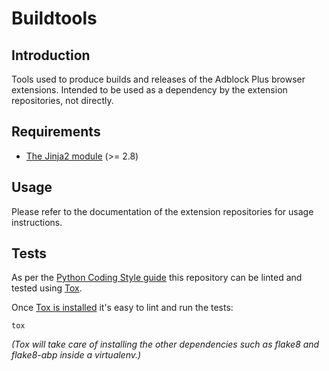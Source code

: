 # Buildtools

## Introduction

Tools used to produce builds and releases of the Adblock Plus browser
extensions. Intended to be used as a dependency by the extension repositories,
not directly.

## Requirements

- [The Jinja2 module](http://jinja.pocoo.org/docs) (>= 2.8)

## Usage

Please refer to the documentation of the extension repositories for usage
instructions.


## Tests

As per the [Python Coding Style guide](https://adblockplus.org/en/coding-style#python)
this repository can be linted and tested using [Tox](https://pypi.python.org/pypi/tox).

Once [Tox is installed](https://tox.readthedocs.io/en/latest/install.html) it's
easy to lint and run the tests:

    tox

_(Tox will take care of installing the other dependencies such as flake8 and
flake8-abp inside a virtualenv.)_
